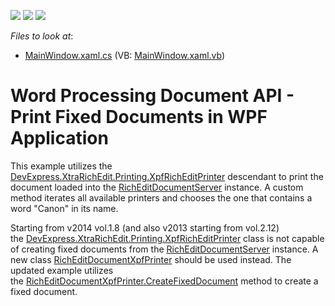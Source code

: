 <!-- default badges list -->
![](https://img.shields.io/endpoint?url=https://codecentral.devexpress.com/api/v1/VersionRange/128608357/21.1.5%2B)
[![](https://img.shields.io/badge/Open_in_DevExpress_Support_Center-FF7200?style=flat-square&logo=DevExpress&logoColor=white)](https://supportcenter.devexpress.com/ticket/details/E3862)
[![](https://img.shields.io/badge/📖_How_to_use_DevExpress_Examples-e9f6fc?style=flat-square)](https://docs.devexpress.com/GeneralInformation/403183)
<!-- default badges end -->
<!-- default file list -->
*Files to look at*:
* [MainWindow.xaml.cs](./CS/RichEditDocumentServer_Print/MainWindow.xaml.cs) (VB: [MainWindow.xaml.vb](./VB/RichEditDocumentServer_Print/MainWindow.xaml.vb))
<!-- default file list end -->
# Word Processing Document API - Print Fixed Documents in WPF Application

<p>This example utilizes the <a href="https://documentation.devexpress.com/WPF/DevExpress.XtraRichEdit.Printing.XpfRichEditPrinter.class">DevExpress.XtraRichEdit.Printing.XpfRichEditPrinter</a> descendant to print the document loaded into the <a href="http://documentation.devexpress.com/#CoreLibraries/clsDevExpressXtraRichEditRichEditDocumentServertopic"><u>RichEditDocumentServer</u></a> instance. A custom method iterates all available printers and chooses the one that contains a word "Canon" in its name.</p>
<p>Starting from v2014 vol.1.8 (and also v2013 starting from vol.2.12) the <a href="https://documentation.devexpress.com/WPF/DevExpress.XtraRichEdit.Printing.XpfRichEditPrinter.class">DevExpress.XtraRichEdit.Printing.XpfRichEditPrinter</a> class is not capable of creating fixed documents from the <a href="http://documentation.devexpress.com/#CoreLibraries/clsDevExpressXtraRichEditRichEditDocumentServertopic"><u>RichEditDocumentServer</u></a> instance. A new class <a href="https://documentation.devexpress.com/WPF/DevExpress.Xpf.RichEdit.RichEditDocumentXpfPrinter.class">RichEditDocumentXpfPrinter</a> should be used instead. The updated example utilizes the <a href="https://documentation.devexpress.com/WPF/DevExpress.Xpf.RichEdit.RichEditDocumentXpfPrinter.CreateFixedDocument.method">RichEditDocumentXpfPrinter.CreateFixedDocument</a> method to create a fixed document.</p>

<br/>

